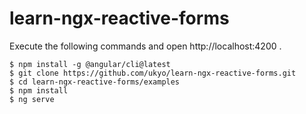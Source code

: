 # learn-ngx-reactive-forms

Execute the following commands and open http://localhost:4200 .

```
$ npm install -g @angular/cli@latest
$ git clone https://github.com/ukyo/learn-ngx-reactive-forms.git
$ cd learn-ngx-reactive-forms/examples
$ npm install
$ ng serve
```